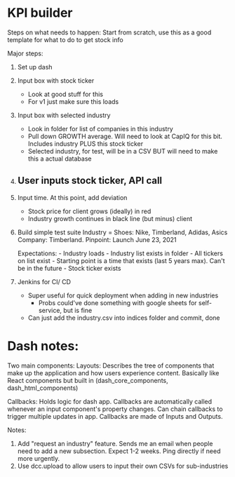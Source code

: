 
# KPI builder


Steps on what needs to happen:
Start from scratch, use this as a good template for what to do 
to get stock info 


Major steps:
1. Set up dash

2. Input box with stock ticker
    - Look at good stuff for this 
    - For v1 just make sure this loads 

3. Input box with selected industry 
    - Look in folder for list of companies in this industry 
    - Pull down GROWTH average. Will need to look at CapIQ for this bit. Includes industry PLUS this stock ticker
    - Selected industry, for test, will be in a CSV BUT will need to make this a actual database 

4. User inputs stock ticker, API call 
    - 

5. Input time. At this point, add deviation 
    - Stock price for client grows (ideally) in red
    - Industry growth continues in black line (but minus) client 

6. Build simple test suite 
    Industry = Shoes: Nike, Timberland, Adidas, Asics
    Company: Timberland. 
    Pinpoint: Launch June 23, 2021  

    Expectations:
        - Industry loads
            - Industry list exists in folder 
            - All tickers on list exist 
        - Starting point is a time that exists (last 5 years max). Can't be in the future
        - Stock ticker exists 

7. Jenkins for CI/ CD
    - Super useful for quick deployment when adding in new industries
        - Probs could've done something with google sheets for self-service, 
        but is fine 
    - Can just add the industry.csv into indices folder and commit, done 


# Dash notes:

Two main components:
Layouts: Describes the tree of components that make up the application and how users experience content. Basically like React components but built in (dash_core_components, dash_html_components) 

Callbacks: Holds logic for dash app. Callbacks are automatically called whenever an input component's property changes. Can chain callbacks to trigger multiple updates in app. Callbacks are made of Inputs and Outputs. 


Notes:
1. Add "request an industry" feature. Sends me an email
when people need to add a new subsection. Expect 1-2 weeks. 
Ping directly if need more urgently. 
2. Use dcc.upload to allow users to input their own CSVs for sub-industries 



